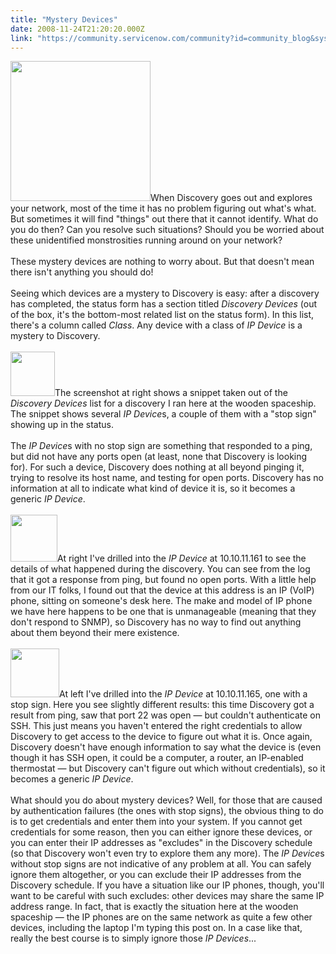 ```yaml
---
title: "Mystery Devices"
date: 2008-11-24T21:20:20.000Z
link: "https://community.servicenow.com/community?id=community_blog&sys_id=90ad22a9dbd0dbc01dcaf3231f961929"
---
```

<p><img  alt="" class="jive-image" src="2d75adc6db105b04ed6af3231f9619b4.iix" style="width: auto; height: 224px;" />When Discovery goes out and explores your network, most of the time it has no problem figuring out what's what. But sometimes it will find "things" out there that it cannot identify. What do you do then? Can you resolve such situations? Should you be worried about these unidentified monstrosities running around on your network?<br /><br />These mystery devices are nothing to worry about. But that doesn't mean there isn't anything you should do!<!--break--><br /><br />Seeing which devices are a mystery to Discovery is easy: after a discovery has completed, the status form has a section titled <i>Discovery Devices</i> (out of the box, it's the bottom-most related list on the status form). In this list, there's a column called <i>Class</i>. Any device with a class of <i>IP Device</i> is a mystery to Discovery.<br /><br /><img  alt="" class="jive-image" src="60590982db941b04ed6af3231f9619b3.iix" style="width: auto; height: 71px;" />The screenshot at right shows a snippet taken out of the <i>Discovery Devices</i> list for a discovery I ran here at the wooden spaceship. The snippet shows several <i>IP Device</i>s, a couple of them with a "stop sign" showing up in the status.<br /><br />The <i>IP Device</i>s with no stop sign are something that responded to a ping, but did not have any ports open (at least, none that Discovery is looking for). For such a device, Discovery does nothing at all beyond pinging it, trying to resolve its host name, and testing for open ports. Discovery has no information at all to indicate what kind of device it is, so it becomes a generic <i>IP Device</i>.<br /><br /><img  alt="" class="jive-image" src="31236cc2db50dfc068c1fb651f961984.iix" style="width: auto; height: 75px;" />At right I've drilled into the <i>IP Device</i> at 10.10.11.161 to see the details of what happened during the discovery. You can see from the log that it got a response from ping, but found no open ports. With a little help from our IT folks, I found out that the device at this address is an IP (VoIP) phone, sitting on someone's desk here. The make and model of IP phone we have here happens to be one that is unmanageable (meaning that they don't respond to SNMP), so Discovery has no way to find out anything about them beyond their mere existence.<br /><br /><img  alt="" class="jive-image" src="a322088edb98d3041dcaf3231f96193b.iix" style="width: auto; height: 78px;" />At left I've drilled into the <i>IP Device</i> at 10.10.11.165, one with a stop sign. Here you see slightly different results: this time Discovery got a result from ping, saw that port 22 was open — but couldn't authenticate on SSH. This just means you haven't entered the right credentials to allow Discovery to get access to the device to figure out what it is. Once again, Discovery doesn't have enough information to say what the device is (even though it has SSH open, it could be a computer, a router, an IP-enabled thermostat — but Discovery can't figure out which without credentials), so it becomes a generic <i>IP Device</i>.<br /><br />What should you do about mystery devices? Well, for those that are caused by authentication failures (the ones with stop signs), the obvious thing to do is to get credentials and enter them into your system. If you cannot get credentials for some reason, then you can either ignore these devices, or you can enter their IP addresses as "excludes" in the Discovery schedule (so that Discovery won't even try to explore them any more). The <i>IP Device</i>s without stop signs are not indicative of any problem at all. You can safely ignore them altogether, or you can exclude their IP addresses from the Discovery schedule. If you have a situation like our IP phones, though, you'll want to be careful with such excludes: other devices may share the same IP address range. In fact, that is exactly the situation here at the wooden spaceship — the IP phones are on the same network as quite a few other devices, including the laptop I'm typing this post on. In a case like that, really the best course is to simply ignore those <i>IP Devices</i>...</p>
